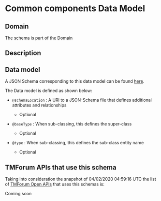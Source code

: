 # Common components Data Model

## Domain

The  schema is part of the  Domain

## Description



## Data model

A JSON Schema corresponding to this data model can be found
[here](https://github.com/tmforum-rand/schemas/blob/candidates/Common/CommonComponents.schema.json).

The Data model is defined as shown below:

- `@schemaLocation` : A URI to a JSON-Schema file that defines additional attributes and relationships

  - Optional


- `@baseType` : When sub-classing, this defines the super-class

  - Optional


- `@type` : When sub-classing, this defines the sub-class entity name

  - Optional






## TMForum APIs that use this schema

Taking into consideration the snapshot of 04/02/2020 04:59:16 UTC the list of [TMForum Open APIs](https://www.tmforum.org/open-apis/) that uses this schemas is:

Coming soon